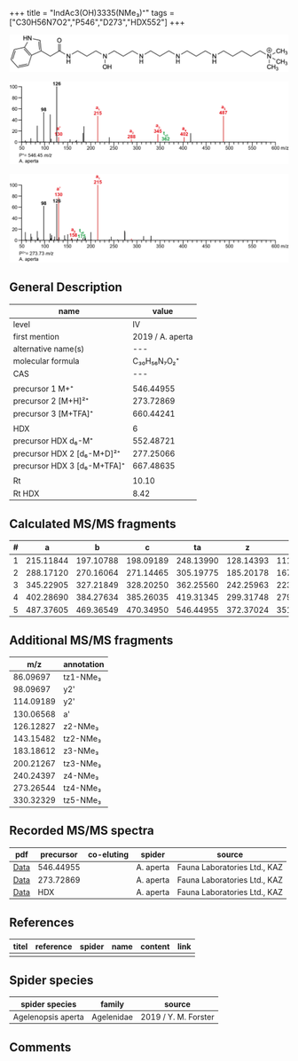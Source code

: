 +++
title = "IndAc3(OH)3335(NMe₃)⁺"
tags = ["C30H56N7O2","P546","D273","HDX552"]
+++

![](/img/IndAc3(OH)3335(NMe3).png)

![](/img_MSMS/546_IndAc3(OH)3335(NMe3)_Aa.png?classes=border)

![](/img_MSMS/546_IndAc3(OH)3335(NMe3)_Aa_2.png?classes=border)

## General Description

| name                        | value            |
|-----------------------------|------------------|
| level                       | IV               |
| first mention               | 2019 / A. aperta |
| alternative name(s)         | ---              |
| molecular formula           | C₃₀H₅₆N₇O₂⁺      |
| CAS                         | ---              |
|                             |                  |
| precursor 1 M+⁺             | 546.44955        |
| precursor 2 [M+H]²⁺         | 273.72869        |
| precursor 3 [M+TFA]⁺        | 660.44241        |
|                             |                  |
| HDX                         | 6                |
| precursor HDX   d₆-M⁺       | 552.48721        |
| precursor HDX 2 [d₆-M+D]²⁺  | 277.25066        |
| precursor HDX 3 [d₆-M+TFA]⁺ | 667.48635        |
|                             |                  |
| Rt                          | 10.10            |
| Rt HDX                      | 8.42             |

## Calculated MS/MS fragments

| # | a         | b         | c         | ta        | z         | y         | tz        |
|---|-----------|-----------|-----------|-----------|-----------|-----------|-----------|
| 1 | 215.11844 | 197.10788 | 198.09189 | 248.13990 | 128.14393 | 111.11738 | 146.17830 |
| 2 | 288.17120 | 270.16064 | 271.14465 | 305.19775 | 185.20178 | 167.16740 | 203.23615 |
| 3 | 345.22905 | 327.21849 | 328.20250 | 362.25560 | 242.25963 | 223.21743 | 260.29400 |
| 4 | 402.28690 | 384.27634 | 385.26035 | 419.31345 | 299.31748 | 279.26745 | 333.34676 |
| 5 | 487.37605 | 469.36549 | 470.34950 | 546.44955 | 372.37024 | 351.31239 | 390.40461 |

## Additional MS/MS fragments

| m/z       | annotation |
|-----------|------------|
| 86.09697  | tz1-NMe₃   |
| 98.09697  | y2'        |
| 114.09189 | y2'        |
| 130.06568 | a'         |
| 126.12827 | z2-NMe₃    |
| 143.15482 | tz2-NMe₃   |
| 183.18612 | z3-NMe₃    |
| 200.21267 | tz3-NMe₃   |
| 240.24397 | z4-NMe₃    |
| 273.26544 | tz4-NMe₃   |
| 330.32329 | tz5-NMe₃   |

## Recorded MS/MS spectra

| pdf                                                       | precursor | co-eluting | spider    | source                       |
|-----------------------------------------------------------|-----------|------------|-----------|------------------------------|
| [Data](/pdf/A-aperta/546_IndAc3(OH)3335(NMe3)_Aa.pdf)     | 546.44955 |            | A. aperta | Fauna Laboratories Ltd., KAZ |
| [Data](/pdf/A-aperta/546_IndAc3(OH)3335(NMe3)_Aa_2.pdf)   | 273.72869 |            | A. aperta | Fauna Laboratories Ltd., KAZ |
| [Data](/pdf/A-aperta/546_IndAc3(OH)3335(NMe3)_Aa_HDX.pdf) | HDX       |            | A. aperta | Fauna Laboratories Ltd., KAZ |

## References

| titel     | reference   | spider    | name   | content  | link |
|-----------|-------------|-----------|--------|----------|-----|
|           |             |           |        |          |     |

## Spider species

| spider species     | family     | source               |
|--------------------|------------|----------------------|
| Agelenopsis aperta | Agelenidae | 2019 / Y. M. Forster |

## Comments